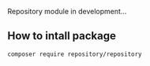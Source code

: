 Repository module in development...

How to intall package
--
```
composer require repository/repository
```
